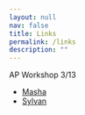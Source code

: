 ```yaml
---
layout: null
nav: false
title: Links
permalink: /links
description: ""
---
```


AP Workshop 3/13
- [Masha](http://sylvan.fish/docs/masha.pdf)
- [Sylvan](http://sylvan.fish/docs/slides.pdf)
